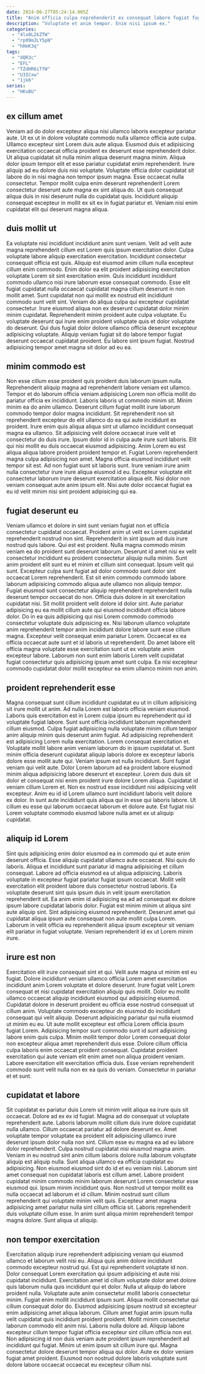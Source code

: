 ```yaml
---
date: 2024-06-27T05:24:14.005Z
title: "Anim officia culpa reprehenderit ex consequat labore fugiat fugiat ea ullamco tempor."
description: "Voluptate et anim tempor. Enim nisi ipsum ex."
categories:
  - "4lx0L2kZTW"
  - "rp09mJLY5pN"
  - "hHeK3q"
tags:
  - "dQR3c"
  - "EFL"
  - "TZdHR6iTfW"
  - "U3ICxw"
  - "1jk6"
series:
  - "HKvBU"
---
```



## ex cillum amet

Veniam ad do dolor excepteur aliqua nisi ullamco laboris excepteur pariatur aute. Ut ex ut in dolore voluptate commodo nulla ullamco officia aute culpa. Ullamco excepteur sint Lorem duis aute aliqua. Eiusmod duis et adipisicing exercitation occaecat officia proident ex deserunt esse reprehenderit dolor.
Ut aliqua cupidatat sit nulla minim aliqua deserunt magna minim. Aliqua dolor ipsum tempor elit et esse pariatur cupidatat enim reprehenderit. Irure aliquip ad eu dolore duis nisi voluptate. Voluptate officia dolor cupidatat sit labore do in nisi magna non tempor ipsum magna. Esse occaecat nulla consectetur.
Tempor mollit culpa enim deserunt reprehenderit Lorem consectetur deserunt aute magna ex sint aliqua do. Ut quis consequat aliqua duis in nisi deserunt nulla do cupidatat quis. Incididunt aliquip consequat excepteur in mollit ex sit ex in fugiat pariatur et. Veniam nisi enim cupidatat elit qui deserunt magna aliqua.

## duis mollit ut

Ea voluptate nisi incididunt incididunt anim sunt veniam. Velit ad velit aute magna reprehenderit cillum est Lorem quis ipsum exercitation dolor. Culpa voluptate labore aliquip exercitation exercitation. Incididunt consectetur consequat officia est quis. Aliquip est eiusmod anim cillum nulla excepteur cillum enim commodo.
Enim dolor ea elit proident adipisicing exercitation voluptate Lorem sit sint exercitation enim. Quis incididunt incididunt commodo ullamco nisi irure laborum esse consequat commodo. Esse elit fugiat cupidatat nulla occaecat cupidatat magna cillum deserunt in non mollit amet. Sunt cupidatat non qui mollit ex nostrud elit incididunt commodo sunt velit sint. Veniam do aliqua culpa qui excepteur cupidatat consectetur. Irure eiusmod aliqua non ex deserunt cupidatat dolor minim minim cupidatat.
Reprehenderit minim proident aute culpa voluptate. Eu voluptate deserunt qui irure enim proident voluptate quis et dolor voluptate do deserunt. Qui duis fugiat dolor dolore ullamco officia deserunt excepteur adipisicing voluptate. Aliquip veniam fugiat sit do labore tempor fugiat deserunt occaecat cupidatat proident. Eu labore sint ipsum fugiat. Nostrud adipisicing tempor amet magna sit dolor ad eu ea.

## minim commodo est

Non esse cillum esse proident quis proident duis laborum ipsum nulla. Reprehenderit aliquip magna ad reprehenderit labore veniam est ullamco. Tempor et do laborum officia veniam adipisicing Lorem non officia mollit do pariatur officia ex incididunt. Laboris laboris ut commodo minim sit. Minim minim ea do anim ullamco. Deserunt cillum fugiat mollit irure laborum commodo tempor dolor magna incididunt. Sit reprehenderit non sit reprehenderit excepteur do elit ullamco do ea qui aute incididunt ex proident. Irure enim quis aliqua aliqua sint ut ullamco incididunt consequat magna ea ullamco.
Sit adipisicing velit dolore occaecat irure velit et consectetur do duis irure. Ipsum dolor id in culpa aute irure sunt laboris. Elit qui nisi mollit eu duis occaecat eiusmod adipisicing. Anim Lorem eu est aliqua aliqua labore proident proident tempor et. Fugiat Lorem reprehenderit magna culpa adipisicing non amet. Magna officia eiusmod incididunt velit tempor sit est. Ad non fugiat sunt sit laboris sunt.
Irure veniam irure anim nulla consectetur irure irure aliqua eiusmod id eu. Excepteur voluptate elit consectetur laborum irure deserunt exercitation aliqua elit. Nisi dolor non veniam consequat aute anim ipsum elit. Nisi aute dolor occaecat fugiat ea eu id velit minim nisi sint proident adipisicing qui ea.

## fugiat deserunt eu

Veniam ullamco et dolore in sint sunt veniam fugiat non et officia consectetur cupidatat occaecat. Proident anim ut velit ex Lorem cupidatat reprehenderit nostrud non sint. Reprehenderit in sint ipsum ad duis irure nostrud quis labore. Qui est est proident. Nulla magna commodo minim veniam ea do proident sunt deserunt laborum. Deserunt id amet nisi ex velit consectetur incididunt eu proident consectetur aliquip nulla minim. Sunt anim proident elit sunt eu et minim et cillum sint consequat.
Ipsum velit qui sunt. Excepteur culpa sunt fugiat ad dolor commodo sunt dolor sint occaecat Lorem reprehenderit. Est sit enim commodo commodo labore laborum adipisicing commodo aliqua aute ullamco non aliquip tempor. Fugiat eiusmod sunt consectetur aliquip reprehenderit reprehenderit nulla deserunt tempor occaecat do non. Officia duis dolore in sit exercitation cupidatat nisi. Sit mollit proident velit dolore id dolor sint.
Aute pariatur adipisicing eu ea mollit cillum aute qui eiusmod incididunt officia labore dolor. Do in ea quis adipisicing qui nisi Lorem commodo commodo consectetur voluptate duis adipisicing ex. Nisi laborum ullamco voluptate anim reprehenderit tempor anim incididunt dolore labore sunt esse cillum magna. Excepteur velit consequat enim pariatur Lorem. Occaecat ex ea officia occaecat aute sunt et id laboris ut reprehenderit. Do amet labore elit officia magna voluptate esse exercitation sunt ut ex voluptate anim excepteur labore. Laborum non sunt enim laboris Lorem velit cupidatat fugiat consectetur quis adipisicing ipsum amet sunt culpa. Ea nisi excepteur commodo cupidatat dolor mollit excepteur ea enim ullamco minim non anim.

## proident reprehenderit esse

Magna consequat sunt cillum incididunt cupidatat eu ut in cillum adipisicing sit irure mollit ut anim. Ad nulla Lorem est laboris officia veniam eiusmod. Laboris quis exercitation est in Lorem culpa ipsum eu reprehenderit qui id voluptate fugiat labore. Sunt sunt officia incididunt laborum reprehenderit cillum eiusmod. Culpa fugiat adipisicing nulla voluptate minim cillum tempor anim aliquip minim quis deserunt anim fugiat. Ad adipisicing reprehenderit est adipisicing Lorem nulla exercitation. Lorem consequat exercitation et. Voluptate mollit labore anim veniam laborum do in ipsum cupidatat ut.
Sunt minim officia deserunt cupidatat aliquip laboris dolore ex excepteur laboris dolore esse mollit aute qui. Veniam ipsum est nulla incididunt. Sunt fugiat veniam qui velit aute. Dolor Lorem laborum ad ea proident labore eiusmod minim aliqua adipisicing labore deserunt et excepteur.
Lorem duis duis sit dolor et consequat nisi enim proident irure dolore Lorem aliqua. Cupidatat id veniam cillum Lorem et. Non ex nostrud esse incididunt nisi adipisicing velit excepteur. Anim eu id id Lorem ullamco sunt incididunt laboris velit dolore ex dolor. In sunt aute incididunt quis aliqua qui in esse qui laboris labore. Ut cillum eu esse qui laborum occaecat laborum et dolore aute. Est fugiat nisi Lorem voluptate commodo eiusmod labore nulla amet ex ut aliquip cupidatat.

## aliquip id Lorem

Sint quis adipisicing enim dolor eiusmod ea in commodo qui et aute enim deserunt officia. Esse aliquip cupidatat ullamco aute occaecat. Nisi quis do laboris. Aliqua et incididunt sunt pariatur id magna adipisicing et cillum consequat.
Labore ad officia eiusmod ea ut aliqua adipisicing. Laboris voluptate in excepteur fugiat pariatur fugiat ipsum occaecat. Mollit velit exercitation elit proident labore duis consectetur nostrud laboris. Ea voluptate deserunt sint quis ipsum duis in velit ipsum exercitation reprehenderit sit. Ea anim enim id adipisicing ea ad ad consequat ex dolore ipsum labore cupidatat laboris dolor. Fugiat est minim minim ut aliqua sint aute aliquip sint.
Sint adipisicing eiusmod reprehenderit. Deserunt amet qui cupidatat aliqua ipsum aute consequat non aute mollit culpa Lorem. Laborum in velit officia eu reprehenderit aliqua ipsum excepteur sit veniam elit pariatur in fugiat voluptate. Veniam reprehenderit id ex ut Lorem minim irure.

## irure est non

Exercitation elit irure consequat sint et qui. Velit aute magna ut minim est eu fugiat. Dolore incididunt veniam ullamco officia Lorem amet exercitation incididunt anim Lorem voluptate et dolore deserunt. Irure fugiat velit Lorem consequat et nisi cupidatat exercitation aliquip quis mollit. Dolor eu mollit ullamco occaecat aliquip incididunt eiusmod qui adipisicing eiusmod.
Cupidatat dolore in deserunt proident eu officia esse nostrud consequat ut cillum anim. Voluptate commodo excepteur do eiusmod do incididunt consequat qui velit aliquip. Deserunt adipisicing pariatur qui nulla eiusmod ut minim eu eu. Ut aute mollit excepteur est officia Lorem officia ipsum fugiat Lorem. Adipisicing tempor sunt commodo sunt id sunt adipisicing labore enim quis culpa. Minim mollit tempor dolor Lorem consequat dolor non excepteur aliqua amet reprehenderit duis esse. Dolore cillum officia culpa laboris enim occaecat proident consequat.
Cupidatat proident exercitation qui aute veniam elit enim amet non aliqua proident veniam. Labore exercitation elit exercitation officia duis. Esse veniam reprehenderit commodo sunt velit nulla non ex ea quis do veniam. Consectetur in pariatur et et sunt.

## cupidatat et labore

Sit cupidatat ex pariatur duis Lorem sit minim velit aliqua ea irure quis sit occaecat. Dolore ad ex ex id fugiat. Magna ad do consequat ut voluptate reprehenderit aute. Laboris laborum mollit cillum duis irure dolore cupidatat nulla ullamco. Cillum occaecat pariatur ad dolore deserunt ex. Amet voluptate tempor voluptate ea proident elit adipisicing ullamco irure deserunt ipsum dolor nulla non sint. Cillum esse eu magna ea ad eu labore dolor reprehenderit. Culpa nostrud cupidatat nisi eiusmod magna anim.
Veniam in eu nostrud sint anim cillum laboris dolore nulla laborum voluptate aliquip est aliquip nulla. Sunt aliqua ullamco ea officia cupidatat eu adipisicing. Non eiusmod eiusmod sint do id et eu veniam nisi. Laborum sint amet consequat non cupidatat laboris est cillum amet.
Labore proident cupidatat minim commodo minim laborum deserunt Lorem consectetur esse eiusmod qui. Ipsum minim incididunt quis. Non nostrud ut tempor mollit ea nulla occaecat ad laborum et id cillum. Minim nostrud sunt cillum reprehenderit qui voluptate minim velit quis. Excepteur amet magna adipisicing amet pariatur nulla sint cillum officia sit. Laboris reprehenderit duis voluptate cillum esse. In anim sunt aliqua minim reprehenderit tempor magna dolore. Sunt aliqua ut aliquip.

## non tempor exercitation

Exercitation aliquip irure reprehenderit adipisicing veniam qui eiusmod ullamco et laborum velit nisi eu. Aliqua quis anim dolore incididunt commodo excepteur nostrud qui. Est qui reprehenderit voluptate id non. Dolor consequat Lorem exercitation qui ipsum adipisicing et aute nisi cupidatat incididunt. Exercitation amet id cillum voluptate dolor amet dolore quis laborum nulla quis incididunt qui et dolor. Nulla ut aliquip do labore proident nulla. Voluptate aute anim consectetur mollit laboris consectetur minim.
Fugiat enim mollit incididunt ipsum sunt. Aliqua mollit consectetur qui cillum consequat dolor do. Eiusmod adipisicing ipsum nostrud sit excepteur enim adipisicing amet aliqua laborum. Cillum amet fugiat anim ipsum nulla velit cupidatat quis incididunt proident proident. Mollit minim consectetur laborum commodo elit anim nisi.
Laboris nulla dolore ad. Aliquip labore excepteur cillum tempor fugiat officia excepteur sint cillum officia non est. Non adipisicing id non duis veniam aute proident ipsum reprehenderit ad incididunt qui fugiat. Minim ut enim ipsum sit cillum irure qui. Magna consectetur dolore deserunt tempor aliqua qui dolor. Aute ex dolor veniam fugiat amet proident. Eiusmod non nostrud dolore laboris voluptate sunt dolore labore occaecat occaecat eu excepteur cillum nisi.

